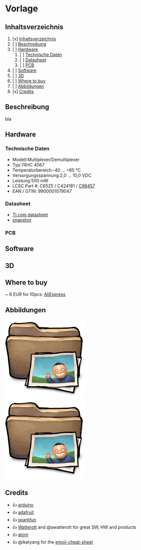 # Vorlage
## Inhaltsverzeichnis
1. [x] [Inhaltsverzeichnis](#Inhaltsverzeichnis)
1. [ ] [Beschreibung](#Beschreibung)
1. [ ] [Hardware](#Hardware)
   1. [ ] [Technische Daten](#technische-daten)
   1. [ ] [Datasheet](#datasheet)
   1. [ ] [PCB](#PCB)
1. [ ] [Software](#Software)
1. [ ] [3D](#3D)
1. [ ] [Where to buy](#Where-to-buy)
1. [ ] [Abbildungen](#Abbildungen)
1. [x] [Credits](#Credits)

## Beschreibung
bla

## Hardware
### Technische Daten
* Modell:Multiplexer/Demultiplexer
* Typ:74HC 4067
* Temperaturbereich:-40 ... +85 °C
* Versorgungsspannung:2,0 ... 10,0 VDC
* Leistung:500 mW
* LCSC Part #: C6525 / C424181 / [C98457](https://lcsc.com/product-detail/Analog-Switches_TI_CD74HC4067SM96_CD74HC4067SM96_C98457.html/?href=jlc-SMT)
* EAN / GTIN: 9900001079047

### Datasheet
* [TI.com datasheet](https://www.ti.com/lit/ds/symlink/cd74hc4067.pdf)
* [snapshot](datasheet/xyz.pdf)
### PCB
## Software
## 3D

## Where to buy
~ 6 EUR for 10pcs: [AliExpress](https://www.aliexpress.com/item/32821800330.html)

## Abbildungen
![Front](images/front.png)
![Back](images/back.png)

## Credits
* :+1: [arduino](https://github.com/arduino)
* :+1: [adafruit](https://github.com/adafruit)
* :+1: [sparkfun](https://github.com/sparkfun)
* :+1: [Watterott](https://github.com/watterott) and @awatterott for great SW, HW and products
* :+1: [atom](https://github.com/atom) 
* :+1: @ikatyang for the [emoji-cheat-sheet](https://github.com/ikatyang/emoji-cheat-sheet/blob/master/README.md)
